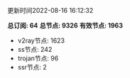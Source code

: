 更新时间2022-08-16 16:12:32

**总订阅: 64**
**总节点: 9326**
**有效节点: 1963**
- v2ray节点: 1623
- ss节点: 242
- trojan节点: 96
- ssr节点: 2
